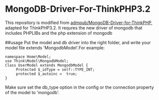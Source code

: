 # MongoDB-Driver-For-ThinkPHP3.2

This repository is modified from [admpub/MongoDB-Driver-for-ThinkPHP](https://github.com/admpub/MongoDB-Driver-for-ThinkPHP), adapted for ThinkPHP3.2. It requres the new driver of mongodb that includes PHPLIBs and the php extension of mongodb

##usage
Put the model and db driver into the right folder, and write your model file extends 'MongodbModel'.For example:

    namespace Home\Model;
    use Think\Model\MongodbModel;
    Class UserModel extends MongodbModel {
         Protected $_idType = self::TYPE_INT;
         protected $_autoinc =  true;
    }

Make sure set the db_type option in the config or the connection property of the model to 'mongodb'.